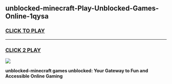 
## unblocked-minecraft-Play-Unblocked-Games-Online-1qysa
<h3>
<a href="https://premium76.site?title=unblocked-minecraft&ref=25A">CLICK TO PLAY</a></h3>
<hr>

<h3>
<a href="https://premium76.site?title=unblocked-minecraft&ref=25A">CLICK 2 PLAY</a>
  
</h3>

<a href="https://premium76.site?title=unblocked-minecraft&ref=25A"><img src="https://clearcache.store/games.png"></a>


**unblocked-minecraft games unblocked: Your Gateway to Fun and Accessible Online Gaming**
